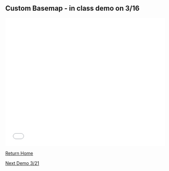 ## Custom Basemap - in class demo on 3/16

<style>.embed-container {position: relative; padding-bottom: 80%; height: 0; max-width: 100%;} .embed-container iframe, .embed-container object, .embed-container iframe{position: absolute; top: 0; left: 0; width: 100%; height: 100%;} small{position: absolute; z-index: 40; bottom: 0; margin-bottom: -15px;}</style>
<iframe width="500" height="400" frameborder="0" scrolling="no" marginheight="0" marginwidth="0" title="SummerFest2022" src="//carnegiemellon.maps.arcgis.com/apps/Embed/index.html?webmap=0a7eb88ae55047ab8f62e508be7e17d4&extent=-80.0077,40.4301,-79.9236,40.4606&zoom=true&previewImage=false&scale=true&disable_scroll=true&theme=light"></iframe>


[Return Home](https://snizan.github.io/GISPortfolio) 

[Next Demo 3/21](https://snizan.github.io/GISPortfolio/InClass321.html)
